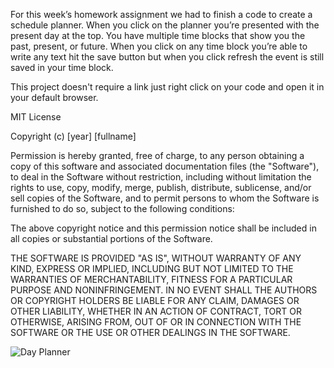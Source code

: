 For this week’s homework assignment we had to finish a code to create a schedule planner. When you click on the planner you’re presented with the present day at the top. You have multiple time blocks that show you the past, present, or future. When you click on any time block you’re able to write any text hit the save button but when you click refresh the event is still saved in your time block.

This project doesn't require a link just right click on your code and open it in your default browser.

MIT License

Copyright (c) [year] [fullname]

Permission is hereby granted, free of charge, to any person obtaining a copy
of this software and associated documentation files (the "Software"), to deal
in the Software without restriction, including without limitation the rights
to use, copy, modify, merge, publish, distribute, sublicense, and/or sell
copies of the Software, and to permit persons to whom the Software is
furnished to do so, subject to the following conditions:

The above copyright notice and this permission notice shall be included in all
copies or substantial portions of the Software.

THE SOFTWARE IS PROVIDED "AS IS", WITHOUT WARRANTY OF ANY KIND, EXPRESS OR
IMPLIED, INCLUDING BUT NOT LIMITED TO THE WARRANTIES OF MERCHANTABILITY,
FITNESS FOR A PARTICULAR PURPOSE AND NONINFRINGEMENT. IN NO EVENT SHALL THE
AUTHORS OR COPYRIGHT HOLDERS BE LIABLE FOR ANY CLAIM, DAMAGES OR OTHER
LIABILITY, WHETHER IN AN ACTION OF CONTRACT, TORT OR OTHERWISE, ARISING FROM,
OUT OF OR IN CONNECTION WITH THE SOFTWARE OR THE USE OR OTHER DEALINGS IN THE
SOFTWARE.

![Day Planner](https://user-images.githubusercontent.com/73040685/127724525-aed0b403-fec2-40cd-89bd-38675a06ad9d.png)
